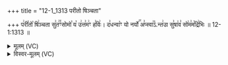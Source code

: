 +++
title = "12-1_1313 परीतो षिञ्चता"

+++
प꣢री꣣तो꣡ षि꣢ञ्चता सु꣣त꣢꣫ꣳसोमो꣣ य꣡ उ꣢त्त꣣म꣢ꣳ ह꣣विः꣢। द꣣धन्वा꣡ꣳ यो नर्यो꣢꣯ अ꣣प्स्वा꣢꣣ऽ.न्त꣢उा सु꣣षा꣢व꣣ सो꣢म꣣म꣡द्रि꣢भिः ॥ 12-1:1313 ॥

<details><summary>मूलम् (VC)</summary>

प꣢री꣣तो꣡ षि꣢ञ्चता सु꣣त꣢꣫ꣳ सोमो꣣ य꣡ उ꣢त्त꣣म꣢ꣳ ह꣣विः꣢ । द꣣धन्वा꣡ꣳ यो नर्यो꣢꣯ अ꣣प्स्वा꣢३꣱न्त꣢꣫रा सु꣣षा꣢व꣣ सो꣢म꣣म꣡द्रि꣢भिः ॥१३१३
</details>

<details><summary>विस्वर-मूलम् (VC)</summary>

परीतो षिञ्चता सुतꣳ सोमो य उत्तमꣳ हविः । दधन्वाꣳ यो नर्यो अप्स्वा३न्तरा सुषाव सोममद्रिभिः ॥१३१३
</details>